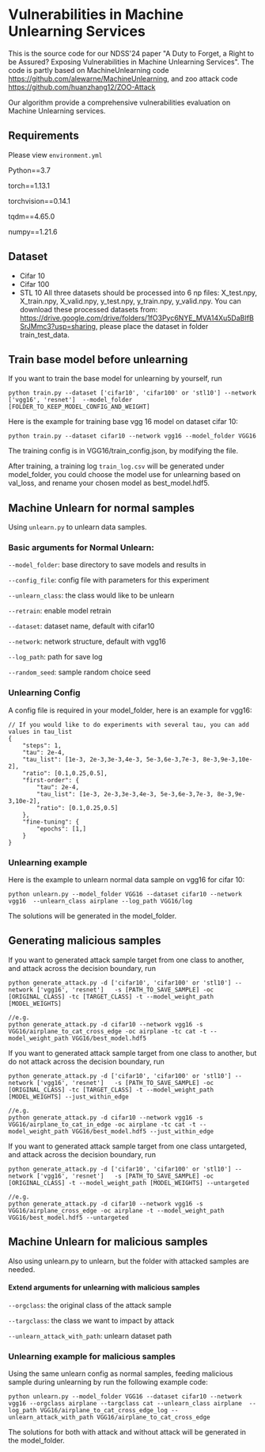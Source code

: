 # Vulnerabilities in Machine Unlearning Services
This is the source code for our NDSS'24 paper "A Duty to Forget, a Right to be Assured? Exposing Vulnerabilities in Machine Unlearning Services". The code is partly based on MachineUnlearning code https://github.com/alewarne/MachineUnlearning, and zoo attack code https://github.com/huanzhang12/ZOO-Attack

Our algorithm provide a comprehensive vulnerabilities evaluation on Machine Unlearning services.

## Requirements
Please view ```environment.yml```

Python==3.7

torch==1.13.1

torchvision==0.14.1

tqdm==4.65.0

numpy==1.21.6

## Dataset
- Cifar 10 
- Cifar 100
- STL 10
All three datasets should be processed into 6 np files: X_test.npy, X_train.npy, X_valid.npy, y_test.npy, y_train.npy, y_valid.npy. You can download these processed datasets from: https://drive.google.com/drive/folders/1fO3Pyc6NYE_MVA14Xu5DaBIfBSrJMmc3?usp=sharing, please place the dataset in folder train_test_data.



## Train base model before unlearning
If you want to train the base model for unlearning by yourself, run 
```
python train.py --dataset ['cifar10', 'cifar100' or 'stl10'] --network ['vgg16', 'resnet']  --model_folder [FOLDER_TO_KEEP_MODEL_CONFIG_AND_WEIGHT] 
```

Here is the example for training base vgg 16 model on dataset cifar 10:

```
python train.py --dataset cifar10 --network vgg16 --model_folder VGG16
```
The training config is in VGG16/train_config.json, by modifying the file.


After training, a training log ```train_log.csv``` will be generated under model_folder, you could choose the model use for unlearning based on val_loss, and rename your chosen model as best_model.hdf5.

## Machine Unlearn for normal samples
Using ```unlearn.py``` to unlearn data samples.

### Basic arguments for Normal Unlearn:

```--model_folder```: base directory to save models and results in

```--config_file```: config file with parameters for this experiment

```--unlearn_class```: the class would like to be unlearn

```--retrain```: enable model retrain

```--dataset```: dataset name, default with cifar10

```--network```: network structure, default with vgg16

```--log_path```: path for save log

```--random_seed```: sample random choice seed

### Unlearning Config
A config file is required in your model_folder, here is an example for vgg16:
```
// If you would like to do experiments with several tau, you can add values in tau_list
{
    "steps": 1,
    "tau": 2e-4,
    "tau_list": [1e-3, 2e-3,3e-3,4e-3, 5e-3,6e-3,7e-3, 8e-3,9e-3,10e-2],
    "ratio": [0.1,0.25,0.5], 
    "first-order": {
        "tau": 2e-4,
        "tau_list": [1e-3, 2e-3,3e-3,4e-3, 5e-3,6e-3,7e-3, 8e-3,9e-3,10e-2],
        "ratio": [0.1,0.25,0.5]
    },
    "fine-tuning": {
        "epochs": [1,]
    }
}
```
### Unlearning example
Here is the example to unlearn normal data sample on vgg16 for cifar 10:
```
python unlearn.py --model_folder VGG16 --dataset cifar10 --network vgg16  --unlearn_class airplane --log_path VGG16/log
```
The solutions will be generated in the model_folder.

## Generating malicious samples
If you want to generated attack sample target from one class to another, and attack across the decision boundary, run 
```
python generate_attack.py -d ['cifar10', 'cifar100' or 'stl10'] --network ['vgg16', 'resnet']   -s [PATH_TO_SAVE_SAMPLE] -oc [ORIGINAL_CLASS] -tc [TARGET_CLASS] -t --model_weight_path [MODEL_WEIGHTS] 

//e.g.
python generate_attack.py -d cifar10 --network vgg16 -s VGG16/airplane_to_cat_cross_edge -oc airplane -tc cat -t --model_weight_path VGG16/best_model.hdf5 
```

If you want to generated attack sample target from one class to another, but do not attack across the decision boundary, run 
```
python generate_attack.py -d ['cifar10', 'cifar100' or 'stl10'] --network ['vgg16', 'resnet']   -s [PATH_TO_SAVE_SAMPLE] -oc [ORIGINAL_CLASS] -tc [TARGET_CLASS] -t --model_weight_path [MODEL_WEIGHTS] --just_within_edge

//e.g.
python generate_attack.py -d cifar10 --network vgg16 -s VGG16/airplane_to_cat_in_edge -oc airplane -tc cat -t --model_weight_path VGG16/best_model.hdf5 --just_within_edge
```

If you want to generated attack sample target from one class untargeted, and attack across the decision boundary, run 
```
python generate_attack.py -d ['cifar10', 'cifar100' or 'stl10'] --network ['vgg16', 'resnet']   -s [PATH_TO_SAVE_SAMPLE] -oc [ORIGINAL_CLASS] -t --model_weight_path [MODEL_WEIGHTS] --untargeted

//e.g.
python generate_attack.py -d cifar10 --network vgg16 -s VGG16/airplane_cross_edge -oc airplane -t --model_weight_path VGG16/best_model.hdf5 --untargeted
```


## Machine Unlearn for malicious samples
Also using unlearn.py to unlearn, but the folder with attacked samples are needed.
#### Extend arguments for unlearning with malicious samples
```--orgclass```: the original class of the attack sample
    
```--targclass```: the class we want to impact by attack

```--unlearn_attack_with_path```: unlearn dataset path
### Unlearning example for malicious samples
Using the same unlearn config as normal samples, feeding malicious sample during unlearning by run the following example code:

```
python unlearn.py --model_folder VGG16 --dataset cifar10 --network vgg16 --orgclass airplane --targclass cat --unlearn_class airplane  --log_path VGG16/airplane_to_cat_cross_edge_log --unlearn_attack_with_path VGG16/airplane_to_cat_cross_edge
```
The solutions for both with attack and without attack will be generated in the model_folder.
